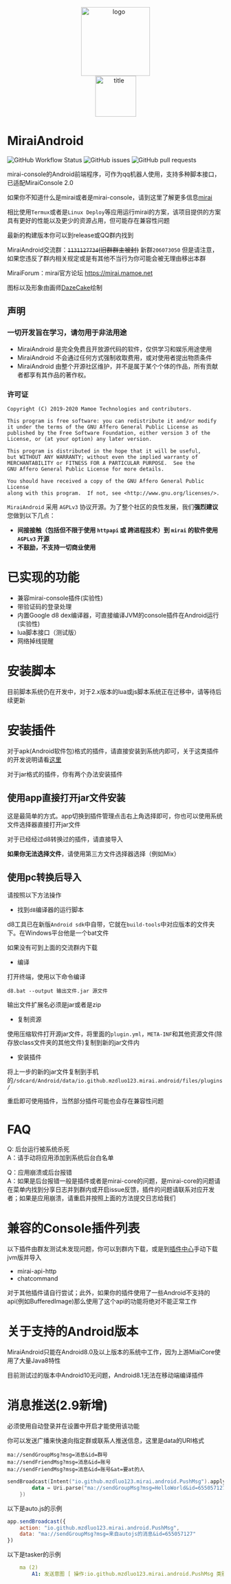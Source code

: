 <!--
 * @Descripttion: 
 * @version: 
 * @Author: sueRimn
 * @Date: 2020-05-08 16:45:00
 * @LastEditors: sueRimn
 * @LastEditTime: 2020-05-09 12:22:15
 -->
 
 <div align="center">
   <img width="160" src="https://cdn.jsdelivr.net/gh/mzdluo123/blog_imgs/img/20200531205703.png" alt="logo"></br>

   <img width="95" src="https://cdn.jsdelivr.net/gh/mzdluo123/blog_imgs/img/20200531205726.png" alt="title">

</div>


# MiraiAndroid

<img alt="GitHub Workflow Status" src="https://img.shields.io/github/workflow/status/mzdluo123/MiraiAndroid/Android Build?style=flat-square">

<img alt="GitHub issues" src="https://img.shields.io/github/issues/mzdluo123/MiraiAndroid?style=flat-square">

<img alt="GitHub pull requests" src="https://img.shields.io/github/issues-pr/mzdluo123/MiraiAndroid?style=flat-square">

mirai-console的Android前端程序，可作为qq机器人使用，支持多种脚本接口，已适配MiraiConsole 2.0

如果你不知道什么是mirai或者是mirai-console，请到这里了解更多信息[mirai](https://github.com/mamoe/mirai)

相比使用`Termux`或者是`Linux Deploy`等应用运行mirai的方案，该项目提供的方案具有更好的性能以及更少的资源占用，但可能存在兼容性问题

最新的构建版本你可以到release或QQ群内找到

MiraiAndroid交流群：~~`1131127734`(旧群群主被封)~~  新群`206073050` 但是请注意，如果您违反了群内相关规定或是有其他不当行为你可能会被无理由移出本群

MiraiForum：mirai官方论坛 https://mirai.mamoe.net

图标以及形象由画师<a href = "https://github.com/DazeCake">DazeCake</a>绘制

## 声明

### 一切开发旨在学习，请勿用于非法用途
- MiraiAndroid 是完全免费且开放源代码的软件，仅供学习和娱乐用途使用
- MiraiAndroid 不会通过任何方式强制收取费用，或对使用者提出物质条件
- MiraiAndroid 由整个开源社区维护，并不是属于某个个体的作品，所有贡献者都享有其作品的著作权。

### 许可证

    Copyright (C) 2019-2020 Mamoe Technologies and contributors.

    This program is free software: you can redistribute it and/or modify
    it under the terms of the GNU Affero General Public License as
    published by the Free Software Foundation, either version 3 of the
    License, or (at your option) any later version.

    This program is distributed in the hope that it will be useful,
    but WITHOUT ANY WARRANTY; without even the implied warranty of
    MERCHANTABILITY or FITNESS FOR A PARTICULAR PURPOSE.  See the
    GNU Affero General Public License for more details.

    You should have received a copy of the GNU Affero General Public License
    along with this program.  If not, see <http://www.gnu.org/licenses/>.

`MiraiAndroid` 采用 `AGPLv3` 协议开源。为了整个社区的良性发展，我们**强烈建议**您做到以下几点：

- **间接接触（包括但不限于使用 `httpapi` 或 跨进程技术）到 `mirai` 的软件使用 `AGPLv3` 开源**
- **不鼓励，不支持一切商业使用**


# 已实现的功能

* 兼容mirai-console插件(实验性)
* 带验证码的登录处理
* 内置Google d8 dex编译器，可直接编译JVM的console插件在Android运行(实验性)
* lua脚本接口（测试版）
* 网络掉线提醒

# 安装脚本

目前脚本系统仍在开发中，对于2.x版本的lua或js脚本系统正在迁移中，请等待后续更新

# 安装插件

对于apk(Android软件包)格式的插件，请直接安装到系统内即可，关于这类插件的开发说明请看[这里](doc/develop.md)

对于jar格式的插件，你有两个办法安装插件

## 使用app直接打开jar文件安装

这是最简单的方式。app切换到插件管理点击右上角选择即可，你也可以使用系统文件选择器直接打开jar文件

对于已经经过d8转换过的插件，请直接导入

**如果你无法选择文件**，请使用第三方文件选择器选择（例如Mix）

## 使用pc转换后导入

请按照以下方法操作

* 找到`d8`编译器的运行脚本

d8工具已在新版`Android sdk`中自带，它就在`build-tools`中对应版本的文件夹下。在Windows平台他是一个bat文件

如果没有可到上面的交流群内下载

* 编译

打开终端，使用以下命令编译

```
d8.bat --output 输出文件.jar 源文件
```
输出文件扩展名必须是jar或者是zip

* 复制资源

使用压缩软件打开源jar文件，将里面的`plugin.yml`，`META-INF`和其他资源文件(除存放class文件夹的其他文件)复制到新的jar文件内

* 安装插件

将上一步的新的jar文件复制到手机的`/sdcard/Android/data/io.github.mzdluo123.mirai.android/files/plugins/`

重启即可使用插件，当然部分插件可能也会存在兼容性问题

# FAQ

Q: 后台运行被系统杀死<br>
A：请手动将应用添加到系统后台白名单

Q：应用崩溃或后台报错<br>
A：如果是后台报错一般是插件或者是mirai-core的问题，是mirai-core的问题请在菜单内找到分享日志并到群内或开启issue反馈，插件的问题请联系对应开发者；如果是应用崩溃，请重启并按照上面的方法提交日志给我们

# 兼容的Console插件列表

以下插件由群友测试未发现问题，你可以到群内下载，或是到[插件中心](https://github.com/mamoe/mirai-plugins)手动下载jvm版并导入

* mirai-api-http
* chatcommand

对于其他插件请自行尝试；此外，如果你的插件使用了一些Android不支持的api(例如BufferedImage)那么使用了这个api的功能将绝对不能正常工作

# 关于支持的Android版本

MiraiAndroid只能在Android8.0及以上版本的系统中工作，因为上游MiaiCore使用了大量Java8特性

目前测试过的版本中Android10无问题，Android8.1无法在移动端编译插件

# 消息推送(2.9新增)

必须使用自动登录并在设置中开启才能使用该功能

你可以发送广播来快速向指定群或联系人推送信息，这里是data的URI格式

```
ma://sendGroupMsg?msg=消息&id=群号
ma://sendFriendMsg?msg=消息&id=账号
ma://sendFriendMsg?msg=消息&id=账号&at=要at的人
```

```kotlin
sendBroadcast(Intent("io.github.mzdluo123.mirai.android.PushMsg").apply {
        data = Uri.parse("ma://sendGroupMsg?msg=HelloWorld&id=655057127")
    })
```

以下是auto.js的示例

```js
app.sendBroadcast({
    action: "io.github.mzdluo123.mirai.android.PushMsg",
    data: "ma://sendGroupMsg?msg=来自autojs的消息&id=655057127"
})
```

以下是tasker的示例

```yaml
    ma (2)
    	A1: 发送意图 [ 操作:io.github.mzdluo123.mirai.android.PushMsg 类别:None Mime类型: 数据:ma://sendGroupMsg?msg=来自tasker的消息&id=655057127 额外: 额外: 额外: 包: 类: 目标:Broadcast Receiver ] 
```
